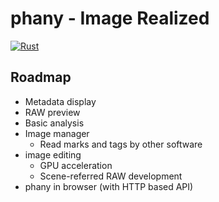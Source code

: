 # phany - Image Realized

[![Rust](https://github.com/pomoke/phany/actions/workflows/rust.yml/badge.svg)](https://github.com/pomoke/phany/actions/workflows/rust.yml)

## Roadmap
 * Metadata display
 * RAW preview
 * Basic analysis
 * Image manager
    * Read marks and tags by other software
 * image editing
    * GPU acceleration
    * Scene-referred RAW development
 * phany in browser (with HTTP based API)